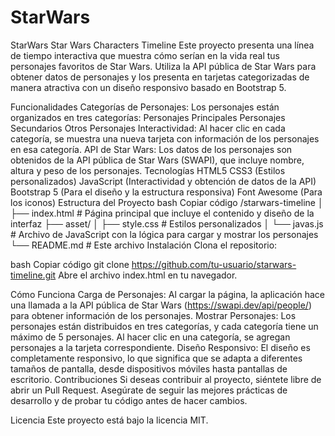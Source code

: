 # StarWars
StarWars
Star Wars Characters Timeline
Este proyecto presenta una línea de tiempo interactiva que muestra cómo serían en la vida real tus personajes favoritos de Star Wars. Utiliza la API pública de Star Wars para obtener datos de personajes y los presenta en tarjetas categorizadas de manera atractiva con un diseño responsivo basado en Bootstrap 5.

Funcionalidades
Categorías de Personajes: Los personajes están organizados en tres categorías:
Personajes Principales
Personajes Secundarios
Otros Personajes
Interactividad: Al hacer clic en cada categoría, se muestra una nueva tarjeta con información de los personajes en esa categoría.
API de Star Wars: Los datos de los personajes son obtenidos de la API pública de Star Wars (SWAPI), que incluye nombre, altura y peso de los personajes.
Tecnologías
HTML5
CSS3 (Estilos personalizados)
JavaScript (Interactividad y obtención de datos de la API)
Bootstrap 5 (Para el diseño y la estructura responsiva)
Font Awesome (Para los iconos)
Estructura del Proyecto
bash
Copiar código
/starwars-timeline
│
├── index.html        # Página principal que incluye el contenido y diseño de la interfaz
├── asset/
│   ├── style.css     # Estilos personalizados
│   └── javas.js      # Archivo de JavaScript con la lógica para cargar y mostrar los personajes
└── README.md         # Este archivo
Instalación
Clona el repositorio:

bash
Copiar código
git clone https://github.com/tu-usuario/starwars-timeline.git
Abre el archivo index.html en tu navegador.

Cómo Funciona
Carga de Personajes: Al cargar la página, la aplicación hace una llamada a la API pública de Star Wars (https://swapi.dev/api/people/) para obtener información de los personajes.
Mostrar Personajes: Los personajes están distribuidos en tres categorías, y cada categoría tiene un máximo de 5 personajes. Al hacer clic en una categoría, se agregan personajes a la tarjeta correspondiente.
Diseño Responsivo: El diseño es completamente responsivo, lo que significa que se adapta a diferentes tamaños de pantalla, desde dispositivos móviles hasta pantallas de escritorio.
Contribuciones
Si deseas contribuir al proyecto, siéntete libre de abrir un Pull Request. Asegúrate de seguir las mejores prácticas de desarrollo y de probar tu código antes de hacer cambios.

Licencia
Este proyecto está bajo la licencia MIT.

